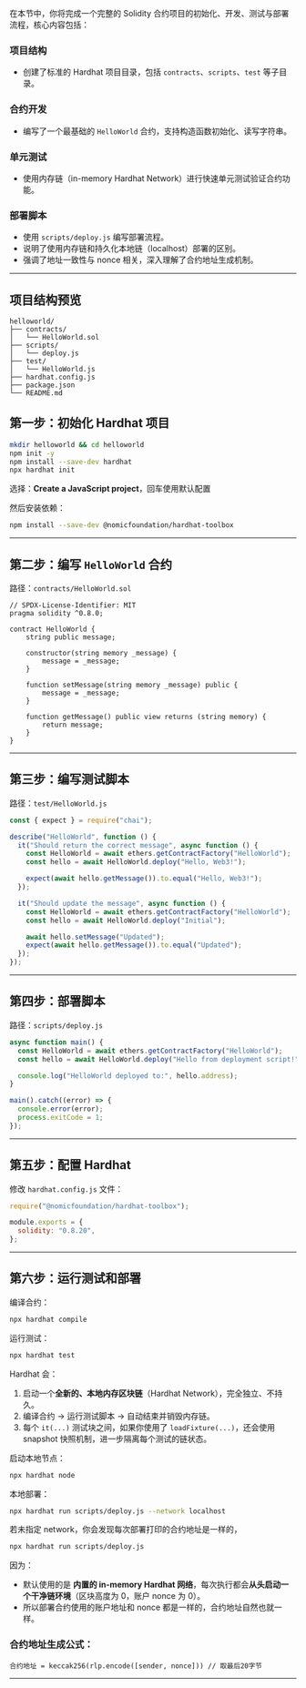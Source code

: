 在本节中，你将完成一个完整的 Solidity 合约项目的初始化、开发、测试与部署流程，核心内容包括：

### 项目结构

* 创建了标准的 Hardhat 项目目录，包括 `contracts`、`scripts`、`test` 等子目录。

### 合约开发

* 编写了一个最基础的 `HelloWorld` 合约，支持构造函数初始化、读写字符串。

### 单元测试

* 使用内存链（in-memory Hardhat Network）进行快速单元测试验证合约功能。

### 部署脚本

* 使用 `scripts/deploy.js` 编写部署流程。
* 说明了使用内存链和持久化本地链（localhost）部署的区别。
* 强调了地址一致性与 nonce 相关，深入理解了合约地址生成机制。

---
## 项目结构预览

```
helloworld/
├── contracts/
│   └── HelloWorld.sol
├── scripts/
│   └── deploy.js
├── test/
│   └── HelloWorld.js
├── hardhat.config.js
├── package.json
└── README.md
```

## 第一步：初始化 Hardhat 项目

```bash
mkdir helloworld && cd helloworld
npm init -y
npm install --save-dev hardhat
npx hardhat init
```

选择：**Create a JavaScript project**，回车使用默认配置

然后安装依赖：

```bash
npm install --save-dev @nomicfoundation/hardhat-toolbox
```

---

## 第二步：编写 `HelloWorld` 合约

路径：`contracts/HelloWorld.sol`

```solidity
// SPDX-License-Identifier: MIT
pragma solidity ^0.8.0;

contract HelloWorld {
    string public message;

    constructor(string memory _message) {
        message = _message;
    }

    function setMessage(string memory _message) public {
        message = _message;
    }

    function getMessage() public view returns (string memory) {
        return message;
    }
}
```

---

## 第三步：编写测试脚本

路径：`test/HelloWorld.js`

```javascript
const { expect } = require("chai");

describe("HelloWorld", function () {
  it("Should return the correct message", async function () {
    const HelloWorld = await ethers.getContractFactory("HelloWorld");
    const hello = await HelloWorld.deploy("Hello, Web3!");

    expect(await hello.getMessage()).to.equal("Hello, Web3!");
  });

  it("Should update the message", async function () {
    const HelloWorld = await ethers.getContractFactory("HelloWorld");
    const hello = await HelloWorld.deploy("Initial");

    await hello.setMessage("Updated");
    expect(await hello.getMessage()).to.equal("Updated");
  });
});
```

---

## 第四步：部署脚本

路径：`scripts/deploy.js`

```javascript
async function main() {
  const HelloWorld = await ethers.getContractFactory("HelloWorld");
  const hello = await HelloWorld.deploy("Hello from deployment script!");

  console.log("HelloWorld deployed to:", hello.address);
}

main().catch((error) => {
  console.error(error);
  process.exitCode = 1;
});
```

---

## 第五步：配置 Hardhat

修改 `hardhat.config.js` 文件：

```js
require("@nomicfoundation/hardhat-toolbox");

module.exports = {
  solidity: "0.8.20",
};
```

---

## 第六步：运行测试和部署

编译合约：

```bash
npx hardhat compile
```

运行测试：

```bash
npx hardhat test
```
Hardhat 会：

1. 启动一个**全新的、本地内存区块链**（Hardhat Network），完全独立、不持久。
2. 编译合约 → 运行测试脚本 → 自动结束并销毁内存链。
3. 每个 `it(...)` 测试块之间，如果你使用了 `loadFixture(...)`，还会使用 snapshot 快照机制，进一步隔离每个测试的链状态。

启动本地节点：

```bash
npx hardhat node
```

本地部署：

```bash
npx hardhat run scripts/deploy.js --network localhost
```
若未指定 network，你会发现每次部署打印的合约地址是一样的，

```bash
npx hardhat run scripts/deploy.js
```
因为：
* 默认使用的是 **内置的 in-memory Hardhat 网络**，每次执行都会**从头启动一个干净链环境**（区块高度为 0，账户 nonce 为 0）。
* 所以部署合约使用的账户地址和 nonce 都是一样的，合约地址自然也就一样。

### 合约地址生成公式：

```
合约地址 = keccak256(rlp.encode([sender, nonce])) // 取最后20字节
```

---

